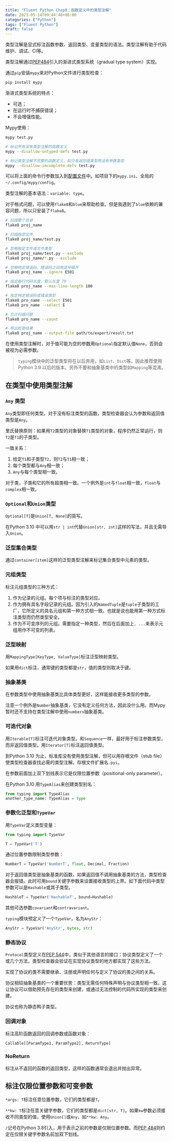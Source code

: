 ```yaml
---
title: "Fluent Python Chap8：函数定义中的类型注解"
date: 2021-05-14T09:44:48+08:00
categories: ["Python"]
tags: ["Fluent Python"]
draft: false
---
```


类型注解是显式标注函数参数、返回类型、变量类型的语法。类型注解有助于代码维护、调试、CI等。

类型注解通过[PEP484](https://www.python.org/dev/peps/pep-0484/)引入的渐进式类型系统（gradual type system）实现。

通过`pip`安装`mypy`来对Python文件进行类型检查：

```bash
pip install mypy
```

渐进式类型系统的特点：

- 可选；
- 在运行时不捕获错误；
- 不会增强性能。

Mypy使用：

```bash
mypy test.py

# 标记所有没有类型注解的函数定义
mypy --disallow-untyped-defs test.py

# 标记类型注解不完整的函数定义，如只有返回值类型而没有参数类型
mypy --disallow-imcomplete-defs test.py
```

可以将上面的命令行参数加入到[配置文件](https://mypy.readthedocs.io/en/stable/config_file.html)中。如项目下的`mypy.ini`、全局的`~/.config/mypy/config`。

类型注解的基本语法：`variable: type`。

对于格式问题，可以使用`flake8`和`blue`来帮助检查。但是我遇到了`blue`依赖的兼容问题，所以只安装了`flake8`。

```bash
# 扫描整个目录
flake8 proj_name

# 扫描指定文件
flake8 proj_name/test.py

# 忽略指定文件或文件类型
flake8 proj_name/test.py --exclude
flake8 proj_name/*.py --exclude

# 忽略特定错误码，错误码之间用逗号隔开
flake8 proj_name --ignore E501

# 指定每行代码长度，默认长度 79
flake8 proj_name --max-line-length 100

# 指定特定错误码或错误类型
flake8 pro_name --select E501
flake8 pro_name --select E

# 合计扫描问题
flake8 pro_name --count

# 导出检查结果
flake8 proj_name --output-file path/to/export/result.txt
```

在使用类型注解时，对于值可能为空的参数用`Optional`指定默认值`None`，否则会被视为必需参数。

> `typing`模块中的泛型类型将在以后弃用，如`List`、`Dict`等。因此推荐使用Python 3.9 以后的版本。另外不要和抽象基类中的类型如`Mapping`等混淆。

## 在类型中使用类型注解

### `Any` 类型

`Any`类型即任何类型。对于没有标注类型的函数，类型检查器会认为参数和返回值类型是`Any`。

里氏替换原则：如果用`T2`类型的对象替换`T1`类型的对象，程序仍然正常运行，则`T2`是`T1`的子类型。

一致关系：

1. 给定`T1`和子类型`T2`，则`T2`与`T1`相一致；
2. 每个类型都与`Any`相一致；
3. `Any`与每个类型相一致。

对于类，子类和它的所有超类相一致。一个例外是`int`与`float`相一致，`float`与`complex`相一致。

### `Optional`和`Union`类型

`Optional[T]`是`Union[T, None]`的简写。

在Python 3.10 中可以用`str | int`代替`Union[str, int]`这样的写法，并且无需导入`Union`。

### 泛型集合类型

通过`container[item]`这样的泛型类型注解来标记集合类型中元素的类型。

### 元组类型

标注元组类型的三种方式：

1. 作为记录的元组。每个项与标注的类型对应。
2. 作为拥有具名字段记录的元组。因为引入的`NamedTuple`是`tuple`子类型的工厂，它所定义的具名元组和第一种方式相一致。也就是说也能用第一种方式标注类型而仍然类型安全。
3. 作为不可变序列的元组。需要指定一种类型，然后在后面加上`, ...`来表示元组用作不可变的列表。

### 泛型映射

用`MappingType[KeyType, ValueType]`标注泛型映射类型。

如果用`dict`标注，通常键的类型都是`str`，值的类型则取决于键。

### 抽象基类

在参数类型中使用抽象基类比具体类型更好，这样能接收更多类型的参数。

注意一个例外是`Number`抽象基类，它没有定义任何方法，因此没什么用。而Mypy暂时还不支持在类型注解中使用`numbers`抽象基类。

### 可迭代对象

用`Iterable[T]`标注可迭代对象类型。和`Sequence`一样，最好用于标注参数类型，而非返回值类型。用`Iterator[T]`标注返回值类型。

到Python 3.10 为止，标准库没有使用类型注解，但可以用存根文件（stub file）使类型检查器查找必需的类型注解。存根文件扩展名`.pyi`。

在参数前面加上双下划线表示它是仅限位置参数（positional-only parameter）。

在Python 3.10 用`TypeAlias`来创建类型别名：

```python
from typing import TypeAlias
another_type_name: TypeAlias = type
```

### 参数化泛型和`TypeVar`

用`TypeVar`定义类型变量：

```python
from typing import TypeVar

T = TypeVar('T')
```

通过位置参数限制类型参数：

```python
NumberT = TypeVar('NumberT', float, Decimal, Fraction)
```

对于返回值类型是抽象基类的函数，如果返回值不调用抽象基类的方法，类型检查器会报错。此时可用`bound`关键字参数来设置接收类型的上界。如下面代码中类型参数可以是`Hashable`或其子类型。

```python
HashbleT = TypeVar('HashableT', bound=Hashable)
```

其他可选参数`covariant`和`contravariant`。

`typing`模块预定义了一个`TypeVar`，名为`AnyStr`：

```python
AnyStr = TypeVar('AnyStr', bytes, str)
```

### 静态协议

`Protocol`类型定义在[PEP 544](https://www.python.org/dev/peps/pep-0544/)中，类似于其他语言的接口：协议类型定义了一个或几个方法，类型检查器会验证在实现协议类型的地方都实现了这些方法。

实现了协议的类不需要继承、注册或声明任何与定义了协议的类之间的关系。

协议相较抽象基类的一个重要优势：类型无需任何特殊声明与协议类型相一致。这让协议可以借助预先存在的类型来创建，或通过无法控制的代码所实现的类型来创建。

协议也称为静态鸭子类型。

### 回调对象

标注高阶函数返回的回调参数或函数对象：

```python
Callable[[ParamType1, ParamType2], ReturnType]
```

### NoReturn

标注从不返回的函数的返回类型，这样的函数通常会退出并抛出异常。

## 标注仅限位置参数和可变参数

`*args: T`标注任意位置参数，它们的类型都是`T`。

`**kw: T`标注任意关键字参数，它们的类型都是`dict[str, T]`。如果`kw`参数必须接收不同类型的值，使用`Union[]`或`Any`，如`**kw: Any`。

`/`记号在Python 3.8引入，用于表示之前的参数是仅限位置参数。而[PEP 484](https://www.python.org/dev/peps/pep-0484/#id38)则约定在仅限关键字参数名前加双下划线。